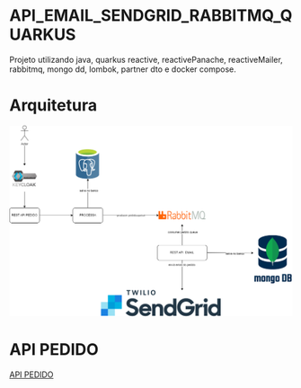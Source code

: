 # API_EMAIL_SENDGRID_RABBITMQ_QUARKUS

Projeto utilizando java, quarkus reactive, reactivePanache, reactiveMailer, rabbitmq, mongo dd, lombok, partner dto e docker compose.  

 # Arquitetura
 ![arquitetura](https://github.com/thiago-jv/API_EMAIL_SENDGRID_RABBITMQ_QUARKUS/blob/main/rabbitmq-quarkus.png)

 # API PEDIDO
 [API PEDIDO](https://github.com/thiago-jv/SIS-PEDIDO-QUARKUS)
